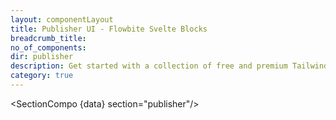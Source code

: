 ```yaml
---
layout: componentLayout
title: Publisher UI - Flowbite Svelte Blocks
breadcrumb_title:
no_of_components: 
dir: publisher
description: Get started with a collection of free and premium Tailwind CSS UI components for publishing blog posts, articles, comment sections, sidebar widgets, and more.
category: true
---
```

<script lang="ts">
  import type { PageData } from './$types';
  import SectionCompo from '../utils/Sectioncompo.svelte';
  export let data: PageData;
</script>

<SectionCompo {data} section="publisher"/>
